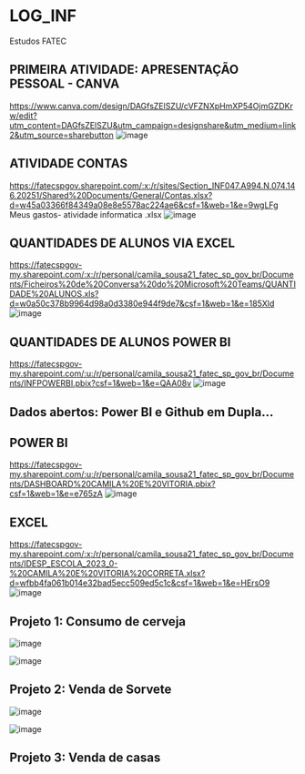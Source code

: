 # LOG_INF
Estudos FATEC

## PRIMEIRA ATIVIDADE: APRESENTAÇÃO PESSOAL - CANVA
https://www.canva.com/design/DAGfsZElSZU/cVFZNXpHmXP54OjmGZDKrw/edit?utm_content=DAGfsZElSZU&utm_campaign=designshare&utm_medium=link2&utm_source=sharebutton
![image](https://github.com/user-attachments/assets/4a6371e7-57ee-4c12-9979-b50b4219020a)

## ATIVIDADE CONTAS 
https://fatecspgov.sharepoint.com/:x:/r/sites/Section_INF047.A994.N.074.146.20251/Shared%20Documents/General/Contas.xlsx?d=w45a03366f84349a08e8e5578ac224ae6&csf=1&web=1&e=9wgLFg
Meus gastos- atividade informatica .xlsx
![image](https://github.com/user-attachments/assets/e29c8fc5-22da-4cb7-9b35-5186404cdf08)


## QUANTIDADES DE ALUNOS VIA EXCEL 
https://fatecspgov-my.sharepoint.com/:x:/r/personal/camila_sousa21_fatec_sp_gov_br/Documents/Ficheiros%20de%20Conversa%20do%20Microsoft%20Teams/QUANTIDADE%20ALUNOS.xls?d=w0a50c378b9964d98a0d3380e944f9de7&csf=1&web=1&e=185Xld
![image](https://github.com/user-attachments/assets/b57425aa-0ed7-461f-a48e-1b34f1ca2103)

## QUANTIDADES DE ALUNOS POWER BI
https://fatecspgov-my.sharepoint.com/:u:/r/personal/camila_sousa21_fatec_sp_gov_br/Documents/INFPOWERBI.pbix?csf=1&web=1&e=QAA08v
![image](https://github.com/user-attachments/assets/b47c89f1-1b57-401b-b78c-9ee0cd2bd798)

## Dados abertos: Power BI e Github em Dupla... 
## POWER BI
https://fatecspgov-my.sharepoint.com/:u:/r/personal/camila_sousa21_fatec_sp_gov_br/Documents/DASHBOARD%20CAMILA%20E%20VITORIA.pbix?csf=1&web=1&e=e765zA
![image](https://github.com/user-attachments/assets/1a7f6ca0-ffa6-40f1-b3ef-b9ed13f6f91c)


## EXCEL
https://fatecspgov-my.sharepoint.com/:x:/r/personal/camila_sousa21_fatec_sp_gov_br/Documents/IDESP_ESCOLA_2023_0-%20CAMILA%20E%20VITORIA%20CORRETA.xlsx?d=wfbb4fa061b014e32bad5ecc509ed5c1c&csf=1&web=1&e=HErsO9
![image](https://github.com/user-attachments/assets/722acb4e-6e58-4ad9-a038-02f36bae5e82)


## Projeto 1: Consumo de cerveja
![image](https://github.com/user-attachments/assets/2c07866b-45e9-4dcd-a5dc-1d68211307ba)

![image](https://github.com/user-attachments/assets/b2620f55-be68-4d2f-a3fb-65ce7b251c19)

## Projeto 2: Venda de Sorvete

![image](https://github.com/user-attachments/assets/9b5fb53c-0741-410d-8138-b7918c762449)

![image](https://github.com/user-attachments/assets/c103693b-c100-4321-8eae-2041ed481486)

## Projeto 3: Venda de casas
